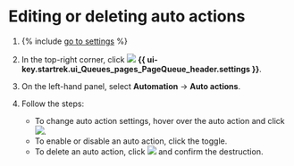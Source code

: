 # Editing or deleting auto actions

1. {% include [go to settings](../../_includes/tracker/transition-page.md) %}

1. In the top-right corner, click ![](../../_assets/tracker/svg/queue-settings.svg) **{{ ui-key.startrek.ui_Queues_pages_PageQueue_header.settings }}**.

1. On the left-hand panel, select **Automation** → **Auto actions**.

1. Follow the steps:
   - To change auto action settings, hover over the auto action and click ![](../../_assets/tracker/icon-edit.png
      ).
   - To enable or disable an auto action, click the toggle.
   - To delete an auto action, click ![](../../_assets/tracker/icon-delete.png) and confirm the destruction.




